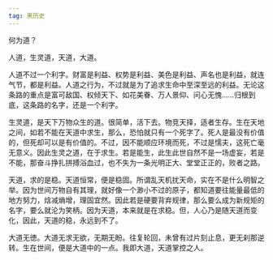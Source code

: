 ```yaml
---
tag: 黑历史
---
```


何为道？

人道，生灵道，天道，大道。

人道不过一个利字。财富是利益、权势是利益、美色是利益、声名也是利益，就连气节，都是利益。人道之行为，不过就是为了追求生命中至深至远的利益。无论这条路的重点是富可敌国、权倾天下、如花美眷、万人景仰、问心无愧……归根到底，这条路的名字，还是一个利字。

生灵道，是天下万物众生的道。很简单，活下去。物竞天择，适者生存。生在天地之间，如若不能在天道中求生，那么，恐怕就只有一个死字了。死人是最没有价值的，但死却可以是有价值的。不过，因不能顺应环境而死，不过是懦夫，这死亡毫无意义。因此生灵之道，在于求生。若是能生，此生此世自然不是一场虚妄，若是不能，那奋斗挣扎拼搏浴血过，也不失为一条光明正大、堂堂正正的，败者之路。

天道，求的是稳。天道恒常，便是稳固。所谓乱天机扰天命，实在不是什么明智之举。因为世间万物自有其理，就好像一个渺小不过的原子，都知道要往能量最低的地方努力，焓减熵增，理固宜然。因此若是硬要背弃规律，那么要么成为新规矩的名字，要么就沦为笑柄。因为天道，本来就是在求稳。但，人心乃是随天道而变化，因此，天道的稳，永远到不了。

大道无徳。大道无求无欲，无期无盼。往复轮回，未曾有过片刻止息，更无刹那逆转。生在世间，便是大道中的一点。我即大道，天道掌控之人。
